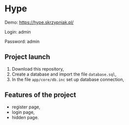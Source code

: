 # Hype

Demo: https://hype.skrzypniak.pl/

Login: admin

Password: admin

## Project launch
1. Download this repository,
2. Create a database and import the file `database.sql`,
3. In the file `app/core/db.inc` set up database connection,

## Features of the project
- register page,
- login page,
- hidden page.
